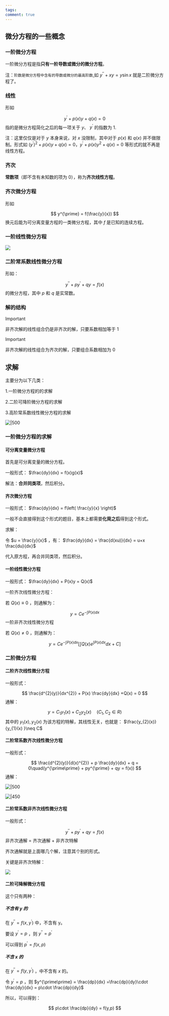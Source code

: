 ```yaml
---
tags: 
comment: true
---
```

## 微分方程的一些概念

### 一阶微分方程

一阶微分方程是指**只有一阶导数或微分的微分方程**。

注：`阶数是微分方程中含有的导数或微分的最高阶数`,如 $y^{\prime\prime}+xy=y\sin x$ 就是二阶微分方程了。

### 线性

形如

$$
y^{\prime} + p(x) y + q(x) = 0
$$
指的是微分方程简化之后的每一项关于 $y$、 $y^{\prime}$ 的指数为 $1$.

注：这里仅仅是对于 $y$ 本身来说，对 $x$ 没限制，其中对于 $p(x)$ 和 $q(x)$ 并不做限制。形式如 $(y^{\prime})^{2}+p(x)y+q(x)=0$，$y^{\prime}+p(x)y^{2}+q(x)=0$ 等形式的就不再是线性方程。

### 齐次

**常数项**（即不含有未知数的项为 $0$），称为**齐次线性方程**。

### 齐次微分方程

形如

$$
y^{\prime} = f(\frac{y}{x})
$$
换元后能为可分离变量方程的一类微分方程，其中 $f$ 是已知的连续方程。

### 一阶线性微分方程

![](imgs/Pasted%20image%2020241129083049.png)

### 二阶常系数线性微分方程

形如：

$$
y^{\prime\prime} + py^{\prime} + q y = f(x)
$$
的微分方程，其中 $p$ 和 $q$ 是实常数。

### 解的结构

> [!important]
> 非齐次解的线性组合仍是非齐次的解，只要系数相加等于 1

> [!important]
> 非齐次解的线性组合为齐次的解，只要组合系数相加为 0



## 求解

主要分为以下几类：

1.一阶微分方程的的求解

2.二阶可降阶微分方程的求解

3.高阶常系数线性微分方程的求解

![|500](imgs/Pasted%20image%2020241129083305.png)

### 一阶微分方程的求解

#### 可分离变量微分方程

首先是可分离变量的微分方程。

一般形式： $\frac{dy}{dx} = f(x)g(x)$

解法：**合并同类项**，然后积分。

#### 齐次微分方程

一般形式： $\frac{dy}{dx} = f\left( \frac{y}{x} \right)$

一般不会直接得到这个形式的题目，基本上都需要**化简之后**得到这个形式。

求解：

令 $u = \frac{y}{x}$ ，有： $\frac{dy}{dx} = \frac{d(xu)}{dx} = u+x \frac{du}{dx}$

代入原方程，再合并同类项，然后积分。

#### 一阶线性微分方程

一般形式： $\frac{dy}{dx} + P(x)y = Q(x)$

一阶齐次线性微分方程：

若 $Q(x) \equiv 0$ ，则通解为：

$$
y = Ce^{-\int P(x)dx}
$$
一阶非齐次线性微分方程

若 $Q(x) \neq 0$ ，则通解为：

$$
y = Ce^{-\int P(x)dx}\left[\int Q(x)e^{\int P(x)dx}dx+C\right]
$$
### 二阶微分方程

#### 二阶齐次线性微分方程

一般形式：

$$
\frac{d^{2}(y)}{dx^{2}} + P(x) \frac{dy}{dx} +Q(x) = 0 
$$
通解：

$$
y = C_{1}y_{1}(x) + C_{2}y_{2}(x)\quad(C_{1},C_{2} \in R)
$$
其中的 $y_{1}(x),y_{2}(x)$ 为该方程的特解，其线性无关，也就是： $\frac{y_{2}(x)}{y_{1}(x) }\neq C$

#### 二阶常系数齐次线性微分方程

一般形式：

$$
\frac{d^{2}(y)}{d(x)^{2}} + p \frac{dy}{dx} + q = 0\quad(y^{\prime\prime} + py^{\prime} + qy = f(x))
$$
通解：

![|500](imgs/Pasted%20image%2020250319121234.png)

![|450](imgs/Pasted%20image%2020250319121307.png)

#### 二阶常系数非齐次线性微分方程

一般形式：

$$
y^{\prime\prime} + py^{\prime}+qy = f(x)
$$
非齐次通解 = 齐次通解 + 非齐次特解

齐次通解就是上面哪几个解，注意其个别的形式。

关键是非齐次特解：

![](imgs/Pasted%20image%2020250319122307.png)

#### 二阶可降解微分方程

这个只有两种：

##### 不含有 $y$ 的

在 $y^{\prime\prime} = f(x,y^{\prime})$ 中，不含有 y。

要设 $y^{\prime} = p$ ，则 $y^{\prime\prime} = p^{\prime}$

可以得到 $p^{\prime} = f(x,p)$

##### 不含 $x$ 的

在 $y^{\prime\prime} = f(y,y^{\prime})$ ，中不含有 $x$ 的。

令 $y^{\prime} = p$ ，则 $y^{\prime\prime} = \frac{dp}{dx} =\frac{dp}{dy}\cdot \frac{dy}{dx} = p\cdot \frac{dp}{dy}$

所以，可以得到：

$$
p\cdot \frac{dp}{dy} = f(y,p)
$$

